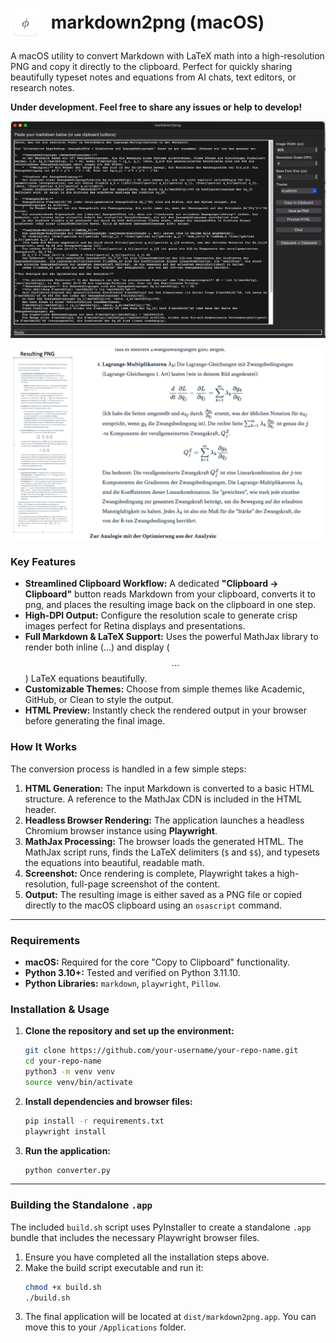 # <img src="icon.png" alt="App Icon" width="48" style="vertical-align: middle; margin-right: 10px;"> markdown2png (macOS)

A macOS utility to convert Markdown with LaTeX math into a high-resolution PNG and copy it directly to the clipboard. Perfect for quickly sharing beautifully typeset notes and equations from AI chats, text editors, or research notes.

**Under development. Feel free to share any issues or help to develop!**

![UI Screenshot](ui.png)

![Example](examples.png)

### Key Features


*   **Streamlined Clipboard Workflow:** A dedicated **"Clipboard → Clipboard"** button reads Markdown from your clipboard, converts it to png, and places the resulting image back on the clipboard in one step.
*   **High-DPI Output:** Configure the resolution scale to generate crisp images perfect for Retina displays and presentations.
*   **Full Markdown & LaTeX Support:** Uses the powerful MathJax library to render both inline ($...$) and display ($$...$$) LaTeX equations beautifully.
*   **Customizable Themes:** Choose from simple themes like Academic, GitHub, or Clean to style the output.
*   **HTML Preview:** Instantly check the rendered output in your browser before generating the final image.

### How It Works

The conversion process is handled in a few simple steps:

1.  **HTML Generation:** The input Markdown is converted to a basic HTML structure. A reference to the MathJax CDN is included in the HTML header.
2.  **Headless Browser Rendering:** The application launches a headless Chromium browser instance using **Playwright**.
3.  **MathJax Processing:** The browser loads the generated HTML. The MathJax script runs, finds the LaTeX delimiters (`$` and `$$`), and typesets the equations into beautiful, readable math.
4.  **Screenshot:** Once rendering is complete, Playwright takes a high-resolution, full-page screenshot of the content.
5.  **Output:** The resulting image is either saved as a PNG file or copied directly to the macOS clipboard using an `osascript` command.

---

### Requirements

*   **macOS:** Required for the core "Copy to Clipboard" functionality.
*   **Python 3.10+:** Tested and verified on Python 3.11.10.
*   **Python Libraries:** `markdown`, `playwright`, `Pillow`.

### Installation & Usage

1.  **Clone the repository and set up the environment:**
    ```bash
    git clone https://github.com/your-username/your-repo-name.git
    cd your-repo-name
    python3 -m venv venv
    source venv/bin/activate
    ```

2.  **Install dependencies and browser files:**
    ```bash
    pip install -r requirements.txt
    playwright install
    ```

3.  **Run the application:**
    ```bash
    python converter.py
    ```

---

### Building the Standalone `.app`

The included `build.sh` script uses PyInstaller to create a standalone `.app` bundle that includes the necessary Playwright browser files.

1.  Ensure you have completed all the installation steps above.
2.  Make the build script executable and run it:
    ```bash
    chmod +x build.sh
    ./build.sh
    ```
3.  The final application will be located at `dist/markdown2png.app`. You can move this to your `/Applications` folder.
